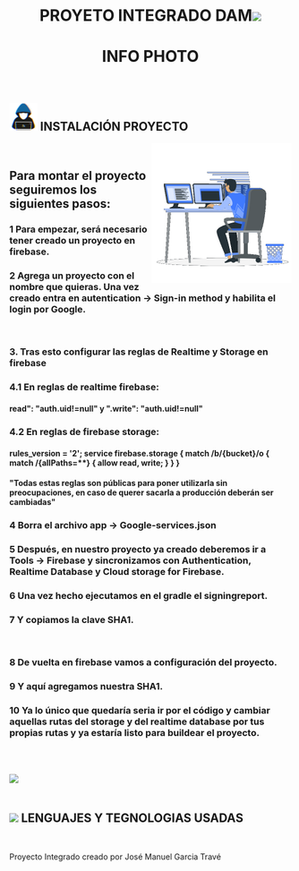  <h1 align="center"><b> PROYETO INTEGRADO DAM</b><img src="https://media.giphy.com/media/hvRJCLFzcasrR4ia7z/giphy.gif" width="35"></h1>
<h1 align="center"><b> INFO PHOTO</b></h1>
<br>

## <picture><img src = "https://github.com/0xAbdulKhalid/0xAbdulKhalid/raw/main/assets/mdImages/about_me.gif" width = 50px></picture> **INSTALACIÓN PROYECTO**

<picture> <img align="right" src="https://github.com/0xAbdulKhalid/0xAbdulKhalid/raw/main/assets/mdImages/Right_Side.gif" width = 250px></picture>

<br>


## Para montar el proyecto seguiremos los siguientes pasos:

### 1 Para empezar, será necesario tener creado un proyecto en firebase.

### 2 Agrega un proyecto con el nombre que quieras. Una vez creado entra en autentication -> Sign-in method y habilita el login por Google.

<br>

### 3. Tras esto configurar las reglas de Realtime y Storage en firebase

### 4.1 En reglas de realtime firebase:
#### read": "auth.uid!=null" y ".write": "auth.uid!=null"

### 4.2 En reglas de firebase storage: 
#### rules_version = '2'; service firebase.storage { match /b/{bucket}/o { match /{allPaths=**} { allow read, write; } } }

#### "Todas estas reglas son públicas para poner utilizarla sin preocupaciones, en caso de querer sacarla a producción deberán ser cambiadas"


### 4 Borra el archivo app -> Google-services.json

### 5 Después, en nuestro proyecto ya creado deberemos ir a Tools -> Firebase y sincronizamos con Authentication, Realtime Database y Cloud storage for Firebase.

### 6 Una vez hecho ejecutamos en el gradle el signingreport.

### 7 Y copiamos la clave SHA1.
<br>

### 8 De vuelta en firebase vamos a configuración del proyecto.

### 9 Y aquí agregamos nuestra SHA1.

### 10 Ya lo único que quedaría seria ir por el código y cambiar aquellas rutas del storage y del realtime database por tus propias rutas y ya estaría listo para buildear el proyecto.

<br><br>


<img src="https://user-images.githubusercontent.com/73097560/115834477-dbab4500-a447-11eb-908a-139a6edaec5c.gif"><br><br>

## <img src="https://media2.giphy.com/media/QssGEmpkyEOhBCb7e1/giphy.gif?cid=ecf05e47a0n3gi1bfqntqmob8g9aid1oyj2wr3ds3mg700bl&rid=giphy.gif" width ="25"><b>  LENGUAJES Y TEGNOLOGIAS USADAS</b>
<br>

Proyecto Integrado creado por José Manuel Garcia Travé
